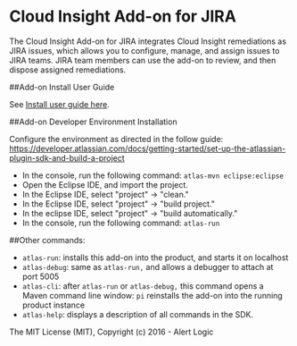 Cloud Insight Add-on for JIRA
=============================

The Cloud Insight Add-on for JIRA integrates Cloud Insight remediations as JIRA issues, which allows you to configure, manage, and assign issues to JIRA teams. JIRA team members can use the add-on to review, and then dispose assigned remediations.

##Add-on Install User Guide

See [Install user guide here](INSTALL.md).

##Add-on Developer Environment Installation

Configure the environment as directed in the follow guide:
https://developer.atlassian.com/docs/getting-started/set-up-the-atlassian-plugin-sdk-and-build-a-project

* In the console, run the following command: 
    `atlas-mvn eclipse:eclipse`
* Open the Eclipse IDE, and import the project.
* In the Eclipse IDE, select "project" -> "clean."
* In the Eclipse IDE, select "project" -> "build project."
* In the eclipse IDE, select "project" -> "build automatically."
* In the console, run the following command:
    `atlas-run`

##Other commands:

* `atlas-run`: installs this add-on into the product, and starts it on localhost
* `atlas-debug`: same as `atlas-run,` and allows a debugger to attach at port 5005
* `atlas-cli`: after `atlas-run` or `atlas-debug,` this command opens a Maven command line window: `pi` reinstalls the add-on into the running product instance
* `atlas-help`: displays a description of all commands in the SDK.

The MIT License (MIT), Copyright (c) 2016 - Alert Logic
